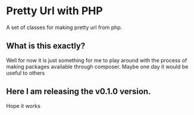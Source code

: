 # Pretty Url with PHP

A set of classes for making pretty url from php.

## What is this exactly?

Well for now it is just something for me to play around with the process of making packages available through composer. Maybe one day it would be useful to others

## Here I am releasing the v0.1.0 version.

Hope it works
